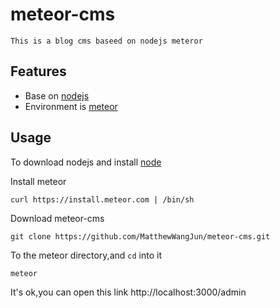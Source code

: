 # meteor-cms

    This is a blog cms baseed on nodejs meteror 
    
## Features

- Base on [nodejs](https://nodejs.org)
- Environment is [meteor](https://www.meteor.com/)

## Usage
  
To download nodejs and install [node](https://nodejs.org/download/release/)

Install  meteor

```
curl https://install.meteor.com | /bin/sh
```

Download meteor-cms

```
git clone https://github.com/MatthewWangJun/meteor-cms.git

```
To the meteor directory,and `cd` into it

```
meteor
```
It's ok,you can open this link http://localhost:3000/admin
